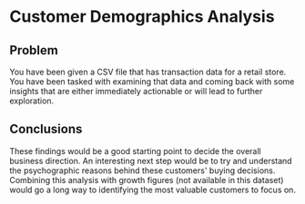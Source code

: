 # Customer Demographics Analysis 

## Problem

You have been given a CSV file that has transaction data for a retail store. You have been tasked with examining that data and coming back with some insights that are either immediately actionable or will lead to further exploration. 

## Conclusions

These findings would be a good starting point to decide the overall business direction.
An interesting next step would be to try and understand the psychographic reasons behind these customers' buying decisions.
Combining this analysis with growth figures (not available in this dataset) would go a long way to identifying the most valuable customers to focus on.

